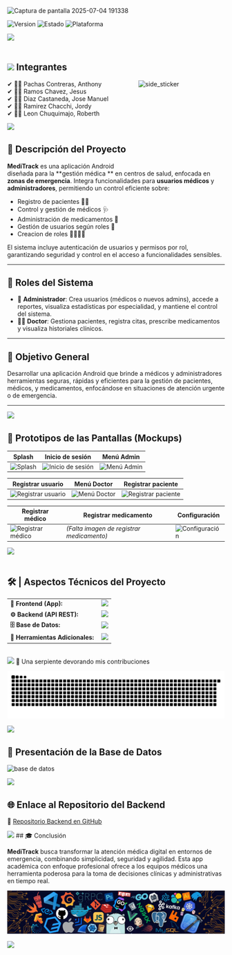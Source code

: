 ![Captura de pantalla 2025-07-04 191338](https://github.com/user-attachments/assets/b8bea1a0-b6bf-4f89-9733-b04640967f38)

![Version](https://img.shields.io/badge/MediTrack-v1.0-blueviolet?style=for-the-badge)
![Estado](https://img.shields.io/badge/Estado-En%20Desarrollo-orange?style=for-the-badge)
![Plataforma](https://img.shields.io/badge/Plataforma-Android-green?style=for-the-badge)

<img src="https://user-images.githubusercontent.com/73097560/115834477-dbab4500-a447-11eb-908a-139a6edaec5c.gif"><br><br>

## <picture><img src = "https://github.com/7oSkaaa/7oSkaaa/blob/main/Images/about_me.gif?raw=true" width = 50px></picture> Integrantes


<img align="right" width=200px height=200px alt="side_sticker" src="https://media.giphy.com/media/TEnXkcsHrP4YedChhA/giphy.gif" />

✔ 👨‍💻 Pachas Contreras, Anthony <br> 
✔ 👨‍💻 Ramos Chavez, Jesus<br>
✔ 👨‍💻 Diaz Castaneda, Jose Manuel<br>
✔ 👨‍💻 Ramirez Chacchi, Jordy<br>
✔ 👨‍💻 Leon Chuquimajo, Roberth<br>

<img src="https://user-images.githubusercontent.com/73097560/115834477-dbab4500-a447-11eb-908a-139a6edaec5c.gif">

## 📌 Descripción del Proyecto

**MediTrack** es una aplicación Android diseñada para la **gestión médica ** en centros de salud, enfocada en **zonas de emergencia**. Integra funcionalidades para **usuarios médicos** y **administradores**, permitiendo un control eficiente sobre:

- Registro de pacientes 🧍‍♂️
- Control y gestión de médicos 🩺
- Administración de medicamentos 💊
- Gestión de usuarios según roles 🔐
- Creacion de roles 👨‍⚕️👨‍💻


El sistema incluye autenticación de usuarios y permisos por rol, garantizando seguridad y control en el acceso a funcionalidades sensibles.

---

## 🔐 Roles del Sistema

- 👤 **Administrador**: Crea usuarios (médicos o nuevos admins), accede a reportes, visualiza estadísticas por especialidad, y mantiene el control del sistema.
- 👨‍⚕️ **Doctor**: Gestiona pacientes, registra citas, prescribe medicamentos y visualiza historiales clínicos.

---
## 🎯 Objetivo General

Desarrollar una aplicación Android que brinde a médicos y administradores herramientas seguras, rápidas y eficientes para la gestión de pacientes, médicos,  y medicamentos, enfocándose en situaciones de atención urgente o de emergencia.

---


<img src="https://user-images.githubusercontent.com/73097560/115834477-dbab4500-a447-11eb-908a-139a6edaec5c.gif">


## 📱 Prototipos de las Pantallas (Mockups)

| Splash | Inicio de sesión | Menú Admin |
|--------|------------------|------------|
| ![Splash](https://github.com/user-attachments/assets/369b8709-a0bb-4703-9f56-73ab7f437c45) | ![Inicio de sesión](https://github.com/user-attachments/assets/acbc5520-096e-4667-8567-a8c31099ed9b) | ![Menú Admin](https://github.com/user-attachments/assets/3f1115e6-ff70-4070-9650-5e9bbcfe779f) |

| Registrar usuario | Menú Doctor | Registrar paciente |
|-------------------|-------------|---------------------|
| ![Registrar usuario](https://github.com/user-attachments/assets/3f1115e6-ff70-4070-9650-5e9bbcfe779f) | ![Menú Doctor](https://github.com/user-attachments/assets/2d934b8c-c17b-4322-99e7-24d62d8a1979) | ![Registrar paciente](https://github.com/user-attachments/assets/2e3ee2d4-7cd1-48b7-a203-675a332be494) |

| Registrar médico | Registrar medicamento | Configuración |
|------------------|------------------------|---------------|
| ![Registrar médico](https://github.com/user-attachments/assets/dd9ef275-c6aa-4b93-b5d2-7c758fe56189) | *(Falta imagen de registrar medicamento)* | ![Configuración](https://github.com/user-attachments/assets/0bdae0e0-0a67-4342-a4be-33e6b3430175) |

<img src="https://user-images.githubusercontent.com/73097560/115834477-dbab4500-a447-11eb-908a-139a6edaec5c.gif"><br><br>

<h2>🛠️ | Aspectos Técnicos del Proyecto </h2>
<table>
    <tr>
        <td style="font-weight: bold; padding-right: 10px; vertical-align: center; border: none;">📲 Frontend (App):</td>
        <td><img height="40" src="https://skillicons.dev/icons?i=androidstudio,figma,gradle "/></td>
    </tr>
    <tr>
        <td style="font-weight: bold; padding-right: 10px; vertical-align: center;">⚙️ Backend (API REST):</td>
        <td><img height="40" src="https://skillicons.dev/icons?i=ts,nodejs,express  "/></td>
    </tr>
    <tr>
        <td style="font-weight: bold; padding-right: 10px; vertical-align: center; border: none;">🗄️ Base de Datos:</td>
        <td><img height="40" src="https://skillicons.dev/icons?i=postgresql"/></td>
    </tr>
    <tr>
        <td style="font-weight: bold; padding-right: 10px; vertical-align: center; border: none;">🔧 Herramientas Adicionales:</td>
        <td><img height="40" src="https://skillicons.dev/icons?i=vscode,github,git,postman"/></td>
    </tr>
</table>
<br>

<img src="https://user-images.githubusercontent.com/73097560/115834477-dbab4500-a447-11eb-908a-139a6edaec5c.gif">
🐍 Una serpiente devorando mis contribuciones
	
<p align = "center">
	<img src = "https://github.com/7oSkaaa/7oSkaaa/blob/output/github-contribution-grid-snake.svg?" alt = "Snake Game"/>
</p>

<img src="https://user-images.githubusercontent.com/73097560/115834477-dbab4500-a447-11eb-908a-139a6edaec5c.gif">

## 📝 Presentación de la Base de Datos

![base de datos](https://github.com/user-attachments/assets/fe31aea0-4911-46cf-9cfd-4b0e86e57231)


<img src="https://user-images.githubusercontent.com/73097560/115834477-dbab4500-a447-11eb-908a-139a6edaec5c.gif">


## 🌐 Enlace al Repositorio del Backend

🔗 [Repositorio Backend en GitHub](https://github.com/josma18/gestion_paciente_api)

<img src="https://user-images.githubusercontent.com/73097560/115834477-dbab4500-a447-11eb-908a-139a6edaec5c.gif">
## 🎓 Conclusión

**MediTrack** busca transformar la atención médica digital en entornos de emergencia, combinando simplicidad, seguridad y agilidad. Esta app académica con enfoque profesional ofrece a los equipos médicos una herramienta poderosa para la toma de decisiones clínicas y administrativas en tiempo real.

</div>

![footer](https://github.com/GovindSingh9447/GovindSingh9447/blob/main/WEBP/footer.webp)


<img src="https://user-images.githubusercontent.com/73097560/115834477-dbab4500-a447-11eb-908a-139a6edaec5c.gif">
